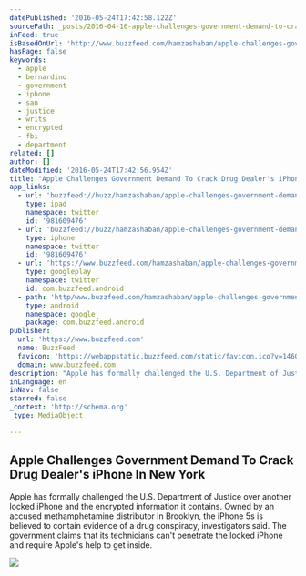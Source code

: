 ```yaml
---
datePublished: '2016-05-24T17:42:58.122Z'
sourcePath: _posts/2016-04-16-apple-challenges-government-demand-to-crack-drug-dealers-ip.md
inFeed: true
isBasedOnUrl: 'http://www.buzzfeed.com/hamzashaban/apple-challenges-government-demand-to-crack-drug-dealers-iph#.lyz519Bpy'
hasPage: false
keywords:
  - apple
  - bernardino
  - government
  - iphone
  - san
  - justice
  - writs
  - encrypted
  - fbi
  - department
related: []
author: []
dateModified: '2016-05-24T17:42:56.954Z'
title: "Apple Challenges Government Demand To Crack Drug Dealer's iPhone In New York"
app_links:
  - url: 'buzzfeed://buzz/hamzashaban/apple-challenges-government-demand-to-crack-drug-dealers-iph'
    type: ipad
    namespace: twitter
    id: '981609476'
  - url: 'buzzfeed://buzz/hamzashaban/apple-challenges-government-demand-to-crack-drug-dealers-iph'
    type: iphone
    namespace: twitter
    id: '981609476'
  - url: 'https://www.buzzfeed.com/hamzashaban/apple-challenges-government-demand-to-crack-drug-dealers-iph'
    type: googleplay
    namespace: twitter
    id: com.buzzfeed.android
  - path: 'http/www.buzzfeed.com/hamzashaban/apple-challenges-government-demand-to-crack-drug-dealers-iph?utm_source=google&utm_medium=appindex&utm_campaign=appindex'
    type: android
    namespace: google
    package: com.buzzfeed.android
publisher:
  url: 'https://www.buzzfeed.com'
  name: BuzzFeed
  favicon: 'https://webappstatic.buzzfeed.com/static/favicon.ico?v=1460753366'
  domain: www.buzzfeed.com
description: "Apple has formally challenged the U.S. Department of Justice over another locked iPhone and the encrypted information it contains. Owned by an accused methamphetamine distributor in Brooklyn, the iPhone 5s is believed to contain evidence of a drug conspiracy, investigators said. The government claims that its technicians can't penetrate the locked iPhone and require Apple's help to get inside."
inLanguage: en
inNav: false
starred: false
_context: 'http://schema.org'
_type: MediaObject

---
```

<article style=""><h1>Apple Challenges Government Demand To Crack Drug Dealer's iPhone In New York</h1><p>Apple has formally challenged the U.S. Department of Justice over another locked iPhone and the encrypted information it contains. Owned by an accused methamphetamine distributor in Brooklyn, the iPhone 5s is believed to contain evidence of a drug conspiracy, investigators said. The government claims that its technicians can't penetrate the locked iPhone and require Apple's help to get inside.</p><img src="https://img.buzzfeed.com/buzzfeed-static/static/2016-04/15/17/campaign_images/webdr05/apple-challenges-government-demand-to-crack-drug--2-12401-1460755652-1_dblbig.jpg" /></article>